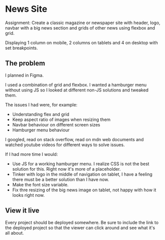 # News Site

Assignment: Create a classic magazine or newspaper site with header, logo, navbar with a big news section and grids of other news using flexbox and grid.

Displaying 1 column on mobile, 2 columns on tablets and 4 on desktop with set breakpoints.

## The problem

I planned in Figma.

I used a combination of grid and flexbox. I wanted a hamburger menu without using JS so I looked at different non-JS solutions and tweaked them.

The issues I had were, for example:
- Understanding flex and grid
- Keep aspect ratio of images when resizing them
- Navbar behaviour on different screen sizes
- Hamburger menu behaviour

I googled, read on stack overflow, read on mdn web documents and watched youtube videos for different ways to solve issues.

If I had more time I would:
- Use JS for a working hamburger menu. I realize CSS is not the best solution for this. Right now it's more of a placeholder.
- Tinker with logo in the middle of navigation on tablet, I have a feeling there must be a better solution than I have now.
- Make the font size variable.
- Fix thre resizing of the big news image on tablet, not happy with how it looks right now.

## View it live
Every project should be deployed somewhere. Be sure to include the link to the deployed project so that the viewer can click around and see what it's all about.
